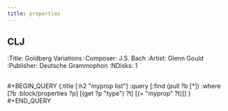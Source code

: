 ```yaml
---
title: properties
---
```


## CLJ
:Title:     Goldberg Variations
    :Composer:  J.S. Bach
    :Artist:    Glenn Gould
    :Publisher: Deutsche Grammophon
    :NDisks:    1
##
#+BEGIN_QUERY
{:title [:h2 "myprop list"]
 :query [:find (pull ?b [*])
         :where
         [?b :block/properties ?p]
         [(get ?p "type") ?t]
         [(= "myprop" ?t)]]
 }
#+END_QUERY
